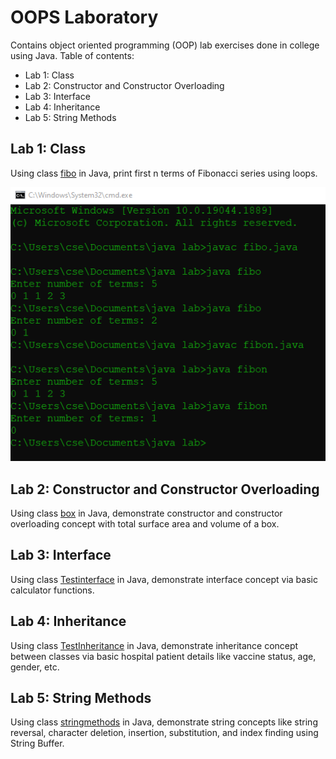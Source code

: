 # OOPS Laboratory
Contains object oriented programming (OOP) lab exercises done in college using Java. Table of contents:
- Lab 1: Class
- Lab 2: Constructor and Constructor Overloading
- Lab 3: Interface
- Lab 4: Inheritance
- Lab 5: String Methods


## Lab 1: Class 
Using class [fibo](https://github.com/Samuela31/OOPS-Laboratory/blob/main/fibo.java) in Java, print first n terms of Fibonacci series using loops.

![op1](https://github.com/Samuela31/OOPS-Laboratory/blob/main/oops%20lab%201%20output.png)

## Lab 2: Constructor and Constructor Overloading
Using class [box](https://github.com/Samuela31/OOPS-Laboratory/blob/main/box.java) in Java, demonstrate constructor and constructor overloading concept with total surface area and volume of a box. 

## Lab 3: Interface
Using class [Testinterface](https://github.com/Samuela31/OOPS-Laboratory/blob/main/Testinterface.java) in Java, demonstrate interface concept via basic calculator functions.

## Lab 4: Inheritance
Using class [TestInheritance](https://github.com/Samuela31/OOPS-Laboratory/blob/main/TestInheritance.java) in Java, demonstrate inheritance concept between classes via basic hospital patient details like vaccine status, age, gender, etc.

## Lab 5: String Methods
Using class [stringmethods](https://github.com/Samuela31/OOPS-Laboratory/blob/main/stringmethods.java) in Java, demonstrate string concepts like string reversal, character deletion, insertion, substitution, and index finding using String Buffer.
